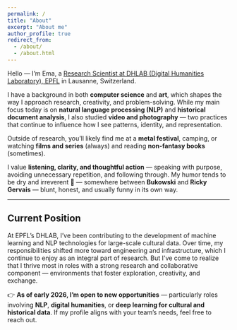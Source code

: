 ```yaml
---
permalink: /
title: "About"
excerpt: "About me"
author_profile: true
redirect_from: 
  - /about/
  - /about.html
---
```



Hello — I’m Ema, a [Research Scientist at DHLAB (Digital Humanities Laboratory), EPFL](https://people.epfl.ch/emanuela.boros?lang=en) in Lausanne, Switzerland.  

I have a background in both **computer science** and **art**, which shapes the way I approach research, creativity, and problem-solving. While my main focus today is on **natural language processing (NLP)** and **historical document analysis**, I also studied **video and photography** — two practices that continue to influence how I see patterns, identity, and representation.  

Outside of research, you’ll likely find me at a **metal festival**, camping, or watching **films and series** (always) and reading **non-fantasy books** (sometimes).  

I value **listening, clarity, and thoughtful action** — speaking with purpose, avoiding unnecessary repetition, and following through. My humor tends to be dry and irreverent 🥴 — somewhere between **Bukowski** and **Ricky Gervais** — blunt, honest, and usually funny in its own way.  

---

## Current Position

At EPFL’s DHLAB, I’ve been contributing to the development of machine learning and NLP technologies for large-scale cultural data. Over time, my responsibilities shifted more toward engineering and infrastructure, which I continue to enjoy as an integral part of research. But I've come to realize that I thrive most in roles with a strong research and collaborative component — environments that foster exploration, creativity, and exchange.

👉 **As of early 2026, I’m open to new opportunities** — particularly roles involving **NLP**, **digital humanities**, or **deep learning for cultural and historical data**. If my profile aligns with your team’s needs, feel free to reach out.

